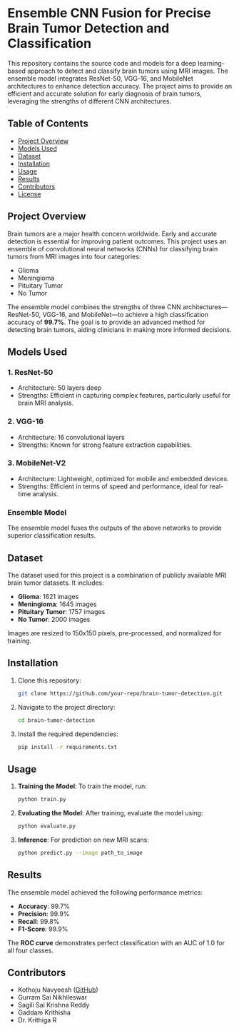 # Ensemble CNN Fusion for Precise Brain Tumor Detection and Classification

This repository contains the source code and models for a deep learning-based approach to detect and classify brain tumors using MRI images. The ensemble model integrates ResNet-50, VGG-16, and MobileNet architectures to enhance detection accuracy. The project aims to provide an efficient and accurate solution for early diagnosis of brain tumors, leveraging the strengths of different CNN architectures.

## Table of Contents
- [Project Overview](#project-overview)
- [Models Used](#models-used)
- [Dataset](#dataset)
- [Installation](#installation)
- [Usage](#usage)
- [Results](#results)
- [Contributors](#contributors)
- [License](#license)

## Project Overview

Brain tumors are a major health concern worldwide. Early and accurate detection is essential for improving patient outcomes. This project uses an ensemble of convolutional neural networks (CNNs) for classifying brain tumors from MRI images into four categories:
- Glioma
- Meningioma
- Pituitary Tumor
- No Tumor

The ensemble model combines the strengths of three CNN architectures—ResNet-50, VGG-16, and MobileNet—to achieve a high classification accuracy of **99.7%**. The goal is to provide an advanced method for detecting brain tumors, aiding clinicians in making more informed decisions.

## Models Used

### 1. ResNet-50
- Architecture: 50 layers deep
- Strengths: Efficient in capturing complex features, particularly useful for brain MRI analysis.

### 2. VGG-16
- Architecture: 16 convolutional layers
- Strengths: Known for strong feature extraction capabilities.

### 3. MobileNet-V2
- Architecture: Lightweight, optimized for mobile and embedded devices.
- Strengths: Efficient in terms of speed and performance, ideal for real-time analysis.

### Ensemble Model
The ensemble model fuses the outputs of the above networks to provide superior classification results.

## Dataset

The dataset used for this project is a combination of publicly available MRI brain tumor datasets. It includes:
- **Glioma**: 1621 images
- **Meningioma**: 1645 images
- **Pituitary Tumor**: 1757 images
- **No Tumor**: 2000 images

Images are resized to 150x150 pixels, pre-processed, and normalized for training.

## Installation

1. Clone this repository:
    ```bash
    git clone https://github.com/your-repo/brain-tumor-detection.git
    ```
2. Navigate to the project directory:
    ```bash
    cd brain-tumor-detection
    ```
3. Install the required dependencies:
    ```bash
    pip install -r requirements.txt
    ```

## Usage

1. **Training the Model**:
   To train the model, run:
   ```bash
   python train.py
   ```

2. **Evaluating the Model**:
   After training, evaluate the model using:
   ```bash
   python evaluate.py
   ```

3. **Inference**:
   For prediction on new MRI scans:
   ```bash
   python predict.py --image path_to_image
   ```

## Results

The ensemble model achieved the following performance metrics:
- **Accuracy**: 99.7%
- **Precision**: 99.9%
- **Recall**: 99.8%
- **F1-Score**: 99.9%

The **ROC curve** demonstrates perfect classification with an AUC of 1.0 for all four classes.

## Contributors

- Kothoju Navyeesh ([GitHub](https://github.com/navyeesh))
- Gurram Sai Nikhileswar
- Sagili Sai Krishna Reddy
- Gaddam Krithisha
- Dr. Krithiga R

